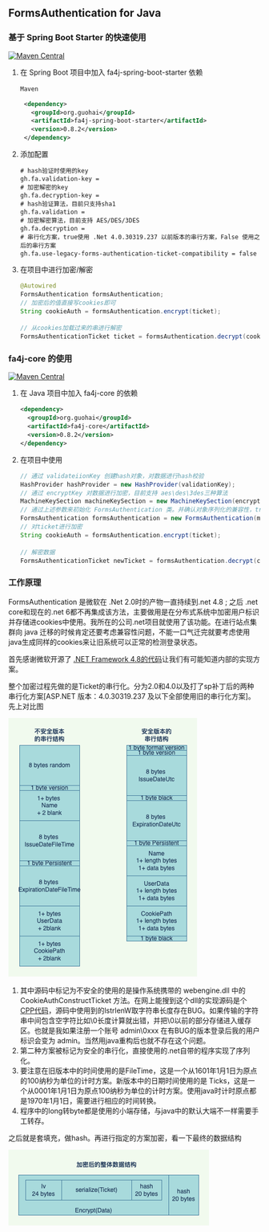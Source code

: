 ## FormsAuthentication for Java


### 基于 Spring Boot Starter 的快速使用

[![Maven Central](https://maven-badges.herokuapp.com/maven-central/org.guohai/fa4j-spring-boot-starter/badge.svg)](https://maven-badges.herokuapp.com/maven-central/org.guohai/fa4j-spring-boot-starter/)


1. 在 Spring Boot 项目中加入 fa4j-spring-boot-starter 依赖

    ```Maven```
   ``` xml
    <dependency>
      <groupId>org.guohai</groupId>
      <artifactId>fa4j-spring-boot-starter</artifactId>
      <version>0.8.2</version>
    </dependency>
    ```

2. 添加配置

   ``` properties
   # hash验证时使用的key
   gh.fa.validation-key = 
   # 加密解密的key
   gh.fa.decryption-key = 
   # hash验证算法，目前只支持sha1
   gh.fa.validation = 
   # 加密解密算法，目前支持 AES/DES/3DES
   gh.fa.decryption = 
   # 串行化方案，true使用 .Net 4.0.30319.237 以前版本的串行方案，False 使用之后的串行方案
   gh.fa.use-legacy-forms-authentication-ticket-compatibility = false
   ```
   
3. 在项目中进行加密/解密

   ``` java
   @Autowired
   FormsAuthentication formsAuthentication;
   // 加密后的值直接写cookies即可
   String cookieAuth = formsAuthentication.encrypt(ticket);
   
   // 从cookies加载过来的串进行解密
   FormsAuthenticationTicket ticket = formsAuthentication.decrypt(cookieAuth);
   ```

### fa4j-core 的使用

[![Maven Central](https://maven-badges.herokuapp.com/maven-central/org.guohai/fa4j-core/badge.svg)](https://maven-badges.herokuapp.com/maven-central/org.guohai/fa4j-core/)

1. 在 Java 项目中加入 fa4j-core 的依赖
   ~~~ xml
   <dependency>
     <groupId>org.guohai</groupId>
     <artifactId>fa4j-core</artifactId>
     <version>0.8.2</version>
   </dependency>
   ~~~

2. 在项目中使用

   ~~~ java
   // 通过 validateiionKey 创建hash对象，对数据进行hash校验
   HashProvider hashProvider = new HashProvider(validationKey);
   // 通过 encryptKey 对数据进行加密，目前支持 aes\des\3des三种算法
   MachineKeySection machineKeySection = new MachineKeySection(encryptKey, DecryptionEnum.AES);
   // 通过上述参数来初始化 FormsAuthentication 类。并确认对象序列化的兼容性，true 兼容.net 2.0以前。false 兼容2.0sp2 ~ 4.8
   FormsAuthentication formsAuthentication = new FormsAuthentication(machineKeySection, hashProvider, true);
   // 对ticket进行加密
   String cookieAuth = formsAuthentication.encrypt(ticket);
   
   // 解密数据
   FormsAuthenticationTicket newTicket = formsAuthentication.decrypt(cookieAuth);
   ~~~
   

### 工作原理

FormsAuthentication 是微软在 .Net 2.0时的产物一直持续到.net 4.8 ; 之后 .net core和现在的.net 6都不再集成该方法，主要做用是在分布式系统中加密用户标识并存储进cookies中使用。我所在的公司.net项目就使用了该功能。在进行站点集群向 java 迁移的时候肯定还要考虑兼容性问题，不能一口气迁完就要考虑使用java生成同样的cookies来让旧系统可以正常的检测登录状态。

首先感谢微软开源了 [.NET Framework 4.8的代码](https://referencesource.microsoft.com/)让我们有可能知道内部的实现方案。

整个加密过程先做的是Ticket的串行化。分为2.0和4.0以及打了sp补丁后的两种串行化方案[ASP.NET 版本：4.0.30319.237 及以下全部使用旧的串行化方案]。先上对比图

![ticket](doc/ticket.png)

1. 其中源码中标记为不安全的使用的是操作系统携带的 webengine.dll 中的 CookieAuthConstructTicket 方法。在网上能搜到这个dll的实现源码是个[CPP代码](https://github.com/selfrender/Windows-Server-2003/blob/5c6fe3db626b63a384230a1aa6b92ac416b0765f/com/netfx/src/framework/xsp/isapi/securityapi.cxx)，源码中使用到的lstrlenW取字符串长度存在BUG。如果传输的字符串中间包含空字符比如\0长度计算就出错，并把\0以前的部分存储进入缓存区。也就是我如果注册一个账号 admin\0xxx 在有BUG的版本登录后我的用户标识会变为 admin。当然用java重构后也就不存在这个问题。
2. 第二种方案被标记为安全的串行化，直接使用的.net自带的程序实现了序列化。
3. 要注意在旧版本中的时间使用的是FileTime，这是一个从1601年1月1日为原点的100纳秒为单位的计时方案。新版本中的日期时间使用的是 Ticks，这是一个从0001年1月1日为原点100纳秒为单位的计时方案。使用java时计时原点都是1970年1月1日，需要进行相应的时间转换。
4. 程序中的long转byte都是使用的小端存储，与java中的默认大端不一样需要手工转存。

之后就是套填充，做hash。再进行指定的方案加密，看一下最终的数据结构

![cookies](doc/cookie.png)

